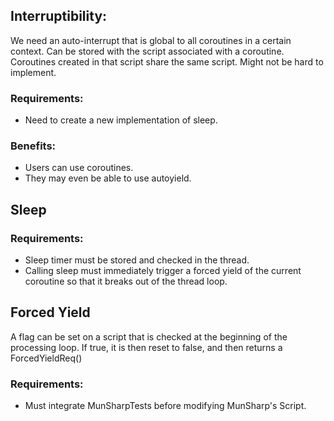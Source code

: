 ## Interruptibility: 
We need an auto-interrupt that is global to all coroutines in a certain context. Can be stored with the script associated with a coroutine. Coroutines created in that script share the same script. Might not be hard to implement.

### Requirements:
- Need to create a new implementation of sleep.

### Benefits:
- Users can use coroutines.
- They may even be able to use autoyield.

## Sleep

### Requirements:
- Sleep timer must be stored and checked in the thread.
- Calling sleep must immediately trigger a forced yield of the current coroutine so that it breaks out of the thread loop. 

## Forced Yield
A flag can be set on a script that is checked at the beginning of the processing loop. If true, it is then reset to false, and then returns a ForcedYieldReq()

### Requirements:
- Must integrate MunSharpTests before modifying MunSharp's Script.